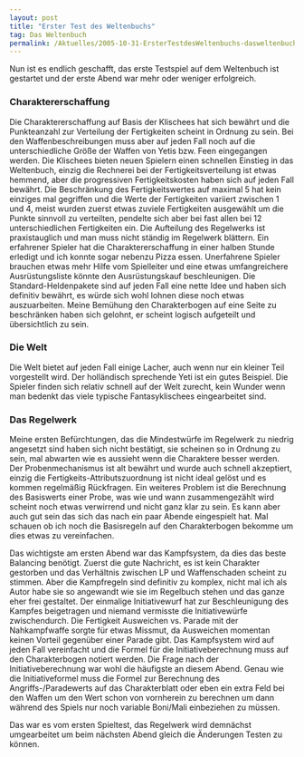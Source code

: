```yaml
---
layout: post
title: "Erster Test des Weltenbuchs"
tag: Das Weltenbuch
permalink: /Aktuelles/2005-10-31-ErsterTestdesWeltenbuchs-dasweltenbuch
---
```


Nun ist es endlich geschafft, das erste Testspiel auf dem Weltenbuch ist gestartet und der erste Abend war mehr oder weniger erfolgreich.

### Charaktererschaffung

Die Charaktererschaffung auf Basis der Klischees hat sich bewährt und die Punkteanzahl zur Verteilung der Fertigkeiten scheint in Ordnung zu sein. Bei den Waffenbeschreibungen muss aber auf jeden Fall noch auf die unterschiedliche Größe der Waffen von Yetis bzw. Feen eingegangen werden. Die Klischees bieten neuen Spielern einen schnellen Einstieg in das Weltenbuch, einzig die Rechnerei bei der Fertigkeitsverteilung ist etwas hemmend, aber die progressiven Fertigkeitskosten haben sich auf jeden Fall bewährt. Die Beschränkung des Fertigkeitswertes auf maximal 5 hat kein einziges mal gegriffen und die Werte der Fertigkeiten variiert zwischen 1 und 4, meist wurden zuerst etwas zuviele Fertigkeiten ausgewählt um die Punkte sinnvoll zu verteilten, pendelte sich aber bei fast allen bei 12 unterschiedlichen Fertigkeiten ein. Die Aufteilung des Regelwerks ist praxistauglich und man muss nicht ständig im Regelwerk blättern. Ein erfahrener Spieler hat die Charaktererschaffung in einer halben Stunde erledigt und ich konnte sogar nebenzu Pizza essen. Unerfahrene Spieler brauchen etwas mehr Hilfe vom Spielleiter und eine etwas umfangreichere Ausrüstungsliste könnte den Ausrüstungskauf beschleunigen. Die Standard-Heldenpakete sind auf jeden Fall eine nette Idee und haben sich definitiv bewährt, es würde sich wohl lohnen diese noch etwas auszuarbeiten. Meine Bemühung den Charakterbogen auf eine Seite zu beschränken haben sich gelohnt, er scheint logisch aufgeteilt und übersichtlich zu sein.

### Die Welt

Die Welt bietet auf jeden Fall einige Lacher, auch wenn nur ein kleiner Teil vorgestellt wird. Der holländisch sprechende Yeti ist ein gutes Beispiel. Die Spieler finden sich relativ schnell auf der Welt zurecht, kein Wunder wenn man bedenkt das viele typische Fantasyklischees eingearbeitet sind.

### Das Regelwerk

Meine ersten Befürchtungen, das die Mindestwürfe im Regelwerk zu niedrig angesetzt sind haben sich nicht bestätigt, sie scheinen so in Ordnung zu sein, mal abwarten wie es aussieht wenn die Charaktere besser werden. Der Probenmechanismus ist alt bewährt und wurde auch schnell akzeptiert, einzig die Fertigkeits-Attributszuordnung ist nicht ideal gelöst und es kommen regelmäßig Rückfragen. Ein weiteres Problem ist die Berechnung des Basiswerts einer Probe, was wie und wann zusammengezählt wird scheint noch etwas verwirrend und nicht ganz klar zu sein. Es kann aber auch gut sein das sich das nach ein paar Abende eingespielt hat. Mal schauen ob ich noch die Basisregeln auf den Charakterbogen bekomme um dies etwas zu vereinfachen.

Das wichtigste am ersten Abend war das Kampfsystem, da dies das beste Balancing benötigt. Zuerst die gute Nachricht, es ist kein Charakter gestorben und das Verhältnis zwischen LP und Waffenschaden scheint zu stimmen. Aber die Kampfregeln sind definitiv zu komplex, nicht mal ich als Autor habe sie so angewandt wie sie im Regelbuch stehen und das ganze eher frei gestaltet. Der einmalige Initiativewurf hat zur Beschleunigung des Kampfes beigetragen und niemand vermisste die Initiativewürfe zwischendurch. Die Fertigkeit Ausweichen vs. Parade mit der Nahkampfwaffe sorgte für etwas Missmut, da Ausweichen momentan keinen Vorteil gegenüber einer Parade gibt. Das Kampfsystem wird auf jeden Fall vereinfacht und die Formel für die Initiativeberechnung muss auf den Charakterbogen notiert werden. Die Frage nach der Initiativeberechnung war wohl die häufigste an diesem Abend. Genau wie die Initiativeformel muss die Formel zur Berechnung des Angriffs-/Paradewerts auf das Charakterblatt oder eben ein extra Feld bei den Waffen um den Wert schon von vornherein zu berechnen um dann während des Spiels nur noch variable Boni/Mali einbeziehen zu müssen.

Das war es vom ersten Spieltest, das Regelwerk wird demnächst umgearbeitet um beim nächsten Abend gleich die Änderungen Testen zu können.


